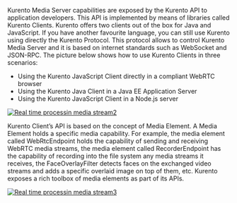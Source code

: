 Kurento Media Server capabilities are exposed by the Kurento API to application
developers. This API is implemented by means of libraries called Kurento
Clients. Kurento offers two clients out of the box for Java and JavaScript. If
you have another favourite language, you can still use Kurento using directly
the Kurento Protocol. This protocol allows to control Kurento Media Server and
it is based on internet standards such as WebSocket and JSON-RPC. The picture
below shows how to use Kurento Clients in three scenarios:

-   Using the Kurento JavaScript Client directly in a compliant WebRTC browser
-   Using the Kurento Java Client in a Java EE Application Server
-   Using the Kurento JavaScript Client in a Node.js server

​[![Real time processin media
stream2](images/Real-time-processin-media-stream2.png)](images/Real-time-processin-media-stream2.png)

Kurento Client’s API is based on the concept of Media Element. A Media Element
holds a specific media capability. For example, the media element called
WebRtcEndpoint holds the capability of sending and receiving WebRTC media
streams, the media element called RecorderEndpoint has the capability of
recording into the file system any media streams it receives, the
FaceOverlayFilter detects faces on the exchanged video streams and adds a
specific overlaid image on top of them, etc. Kurento exposes a rich toolbox of
media elements as part of its APIs.

[![Real time processin media
stream3](images/Real-time-processin-media-stream3.png)](images/Real-time-processin-media-stream3.png)
